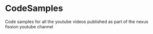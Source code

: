 # CodeSamples
Code samples for all the youtube videos published as part of the nexus fission youtube channel
